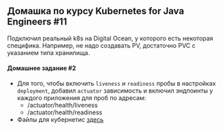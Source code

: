 ## Домашка по курсу Kubernetes for Java Engineers #11

Подключил реальный k8s на Digital Ocean, у которого есть некоторая специфика. Например, не надо создавать PV, достаточно PVC с указанием типа хранилища.

#### Домашнее задание #2

- Для того, чтобы включить `liveness` и `readiness` пробы в настройках `deployment`, добавил `actuator` зависимость и включил эндпоинты у каждого приложения для проб по адресам:
  - /actuator/health/liveness
  - /actuator/health/readiness
- Файлы для кубернетис [здесь](https://github.com/tubash/k8s-program/tree/homework2)
